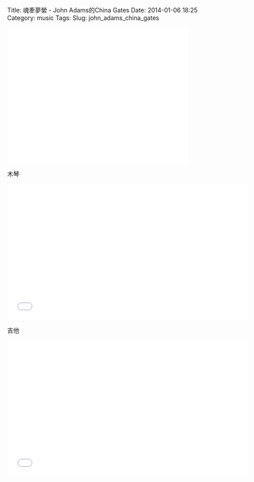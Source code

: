 Title: 魂牽夢縈 - John Adams的China Gates
Date: 2014-01-06 18:25
Category: music
Tags: 
Slug: john_adams_china_gates



<iframe width="420" height="315" src="//www.youtube.com/embed/kY1PeH9fg5A" frameborder="0" allowfullscreen></iframe>

木琴

<iframe width="560" height="315" src="//www.youtube.com/embed/Ti6Q-RdrsQA" frameborder="0" allowfullscreen></iframe>



吉他

<iframe width="560" height="315" src="//www.youtube.com/embed/MB-eTUXzSYs" frameborder="0" allowfullscreen></iframe>
